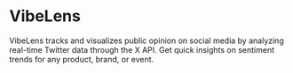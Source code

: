 # VibeLens
VibeLens tracks and visualizes public opinion on social media by analyzing real-time Twitter data through the X API. Get quick insights on sentiment trends for any product, brand, or event.
